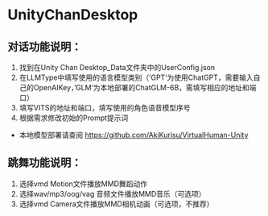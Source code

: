 # UnityChanDesktop
## 对话功能说明：
1. 找到在Unity Chan Desktop_Data文件夹中的UserConfig.json
2. 在LLMType中填写使用的语言模型类别（’GPT‘为使用ChatGPT，需要输入自己的OpenAIKey，’GLM‘为本地部署的ChatGLM-6B，需填写相应的地址和端口）
3. 填写VITS的地址和端口，填写使用的角色语音模型序号
4. 根据需求修改初始的Prompt提示词

* 本地模型部署请查阅 https://github.com/AkiKurisu/VirtualHuman-Unity

## 跳舞功能说明：
1. 选择vmd Motion文件播放MMD舞蹈动作
2. 选择wav/mp3/oog/vag 音频文件播放MMD音乐（可选项）
3. 选择vmd Camera文件播放MMD相机动画（可选项，不推荐）
